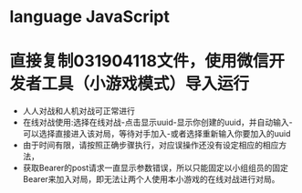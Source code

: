 # language JavaScript

# 直接复制031904118文件，使用微信开发者工具（小游戏模式）导入运行
 - 人人对战和人机对战可正常进行
 - 在线对战使用:选择在线对战-点击显示uuid-显示你创建的uuid，并自动输入-可以选择直接进入该对局，等待对手加入-或者选择重新输入你要加入的uuid
 - 由于时间有限，请按照正确步骤执行，对应误操作还没有设定相应的相应方法，
 -  获取Bearer的post请求一直显示参数错误，所以只能固定以小组组员的固定Bearer来加入对局，即无法让两个人使用本小游戏的在线对战进行对局。
